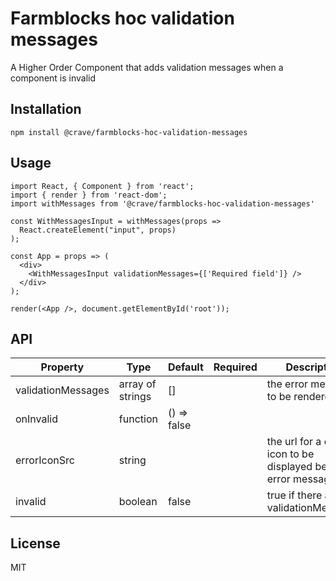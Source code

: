 # Farmblocks hoc validation messages

A Higher Order Component that adds validation messages when a component is
invalid

## Installation

```
npm install @crave/farmblocks-hoc-validation-messages
```

## Usage

```
import React, { Component } from 'react';
import { render } from 'react-dom';
import withMessages from '@crave/farmblocks-hoc-validation-messages'

const WithMessagesInput = withMessages(props =>
  React.createElement("input", props)
);

const App = props => (
  <div>
    <WithMessagesInput validationMessages={['Required field']} />
  </div>
);

render(<App />, document.getElementById('root'));
```

## API

| Property           | Type             | Default     | Required | Description                                                         |
| ------------------ | ---------------- | ----------- | -------- | ------------------------------------------------------------------- |
| validationMessages | array of strings | []          |          | the error messages to be rendered                                   |
| onInvalid          | function         | () => false |          |                                                                     |
| errorIconSrc       | string           |             |          | the url for a custom icon to be displayed before all error messages |
| invalid            | boolean          | false       |          | true if there are any validationMessages                            |

## License

MIT
